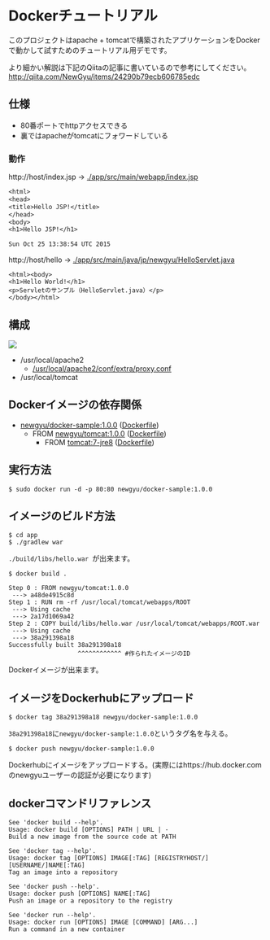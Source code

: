 Dockerチュートリアル
===================

このプロジェクトはapache + tomcatで構築されたアプリケーションをDockerで動かして試すためのチュートリアル用デモです。

より細かい解説は下記のQiitaの記事に書いているので参考にしてください。
http://qiita.com/NewGyu/items/24290b79ecb606785edc

## 仕様

* 80番ポートでhttpアクセスできる
* 裏ではapacheがtomcatにフォワードしている

### 動作

http://host/index.jsp  → [./app/src/main/webapp/index.jsp](./app/src/main/webapp/index.jsp)
```html:/index.jsp
<html>
<head>
<title>Hello JSP!</title>
</head>
<body>
<h1>Hello JSP!</h1>

Sun Oct 25 13:38:54 UTC 2015
```

http://host/hello → [./app/src/main/java/jp/newgyu/HelloServlet.java](./app/src/main/java/jp/newgyu/HelloServlet.java)
```html:/hello
<html><body>
<h1>Hello World!</h1>
<p>Servletのサンプル（HelloServlet.java）</p>
</body></html>
```

## 構成

![](https://cacoo.com/diagrams/V55Sg3UVjneVSwQv-EB29A.png)

* /usr/local/apache2
    * [/usr/local/apache2/conf/extra/proxy.conf](./infra/apache.conf/extra/proxy.conf)
* /usr/local/tomcat

## Dockerイメージの依存関係
* [newgyu/docker-sample:1.0.0](https://hub.docker.com/r/newgyu/docker-sample/)  ([Dockerfile](./app/Dockerfile))
    * FROM [newgyu/tomcat:1.0.0](https://hub.docker.com/r/newgyu/tomcat/)  ([Dockerfile](./infra/Dockerfile))  
        * FROM [tomcat:7-jre8](https://hub.docker.com/_/tomcat/)  ([Dockerfile](https://github.com/docker-library/tomcat/blob/8c174e038fe911fecc1a920a56afc10fd343bce2/7-jre8/Dockerfile))

## 実行方法

```shell-session
$ sudo docker run -d -p 80:80 newgyu/docker-sample:1.0.0
```

## イメージのビルド方法

```shell-session
$ cd app
$ ./gradlew war
```

`./build/libs/hello.war `が出来ます。

```shell-session
$ docker build .

Step 0 : FROM newgyu/tomcat:1.0.0
 ---> a48de4915c8d
Step 1 : RUN rm -rf /usr/local/tomcat/webapps/ROOT
 ---> Using cache
 ---> 2a17d1069a42
Step 2 : COPY build/libs/hello.war /usr/local/tomcat/webapps/ROOT.war
 ---> Using cache
 ---> 38a291398a18
Successfully built 38a291398a18
                   ^^^^^^^^^^^^ #作られたイメージのID
```
Dockerイメージが出来ます。

## イメージをDockerhubにアップロード

```
$ docker tag 38a291398a18 newgyu/docker-sample:1.0.0
```

`38a291398a18`に`newgyu/docker-sample:1.0.0`というタグ名を与える。

```
$ docker push newgyu/docker-sample:1.0.0
```

Dockerhubにイメージをアップロードする。(実際にはhttps://hub.docker.com のnewgyuユーザーの認証が必要になります)

## dockerコマンドリファレンス

```
See 'docker build --help'.
Usage: docker build [OPTIONS] PATH | URL | -
Build a new image from the source code at PATH
```

```
See 'docker tag --help'.
Usage: docker tag [OPTIONS] IMAGE[:TAG] [REGISTRYHOST/][USERNAME/]NAME[:TAG]
Tag an image into a repository
```

```
See 'docker push --help'.
Usage: docker push [OPTIONS] NAME[:TAG]
Push an image or a repository to the registry
```

```
See 'docker run --help'.
Usage: docker run [OPTIONS] IMAGE [COMMAND] [ARG...]
Run a command in a new container
```
